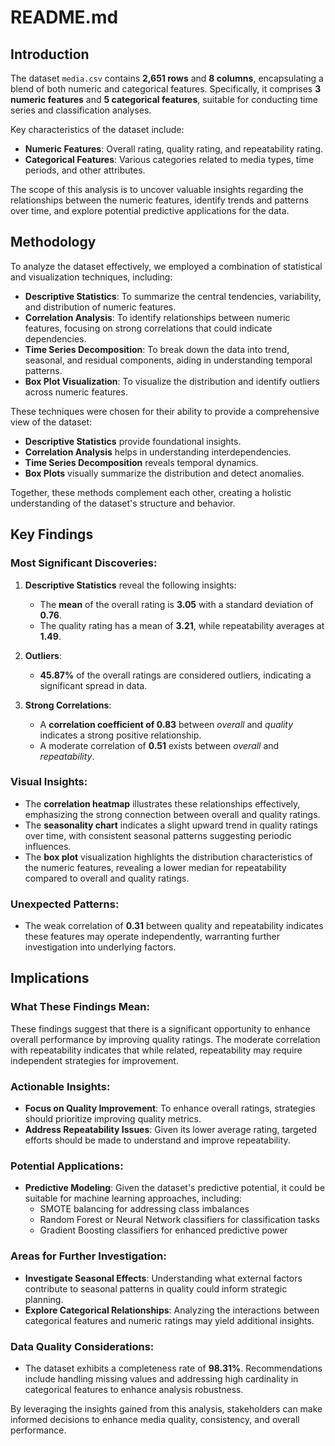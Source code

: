 # README.md

## Introduction

The dataset `media.csv` contains **2,651 rows** and **8 columns**, encapsulating a blend of both numeric and categorical features. Specifically, it comprises **3 numeric features** and **5 categorical features**, suitable for conducting time series and classification analyses. 

Key characteristics of the dataset include:
- **Numeric Features**: Overall rating, quality rating, and repeatability rating.
- **Categorical Features**: Various categories related to media types, time periods, and other attributes.

The scope of this analysis is to uncover valuable insights regarding the relationships between the numeric features, identify trends and patterns over time, and explore potential predictive applications for the data.

## Methodology

To analyze the dataset effectively, we employed a combination of statistical and visualization techniques, including:

- **Descriptive Statistics**: To summarize the central tendencies, variability, and distribution of numeric features.
- **Correlation Analysis**: To identify relationships between numeric features, focusing on strong correlations that could indicate dependencies.
- **Time Series Decomposition**: To break down the data into trend, seasonal, and residual components, aiding in understanding temporal patterns.
- **Box Plot Visualization**: To visualize the distribution and identify outliers across numeric features.

These techniques were chosen for their ability to provide a comprehensive view of the dataset:
- **Descriptive Statistics** provide foundational insights.
- **Correlation Analysis** helps in understanding interdependencies.
- **Time Series Decomposition** reveals temporal dynamics.
- **Box Plots** visually summarize the distribution and detect anomalies.

Together, these methods complement each other, creating a holistic understanding of the dataset's structure and behavior.

## Key Findings

### Most Significant Discoveries:
1. **Descriptive Statistics** reveal the following insights:
   - The **mean** of the overall rating is **3.05** with a standard deviation of **0.76**.
   - The quality rating has a mean of **3.21**, while repeatability averages at **1.49**.

2. **Outliers**:
   - **45.87%** of the overall ratings are considered outliers, indicating a significant spread in data.

3. **Strong Correlations**:
   - A **correlation coefficient of 0.83** between *overall* and *quality* indicates a strong positive relationship.
   - A moderate correlation of **0.51** exists between *overall* and *repeatability*.

### Visual Insights:
- The **correlation heatmap** illustrates these relationships effectively, emphasizing the strong connection between overall and quality ratings.
- The **seasonality chart** indicates a slight upward trend in quality ratings over time, with consistent seasonal patterns suggesting periodic influences.
- The **box plot** visualization highlights the distribution characteristics of the numeric features, revealing a lower median for repeatability compared to overall and quality ratings.

### Unexpected Patterns:
- The weak correlation of **0.31** between quality and repeatability indicates these features may operate independently, warranting further investigation into underlying factors.

## Implications

### What These Findings Mean:
These findings suggest that there is a significant opportunity to enhance overall performance by improving quality ratings. The moderate correlation with repeatability indicates that while related, repeatability may require independent strategies for improvement.

### Actionable Insights:
- **Focus on Quality Improvement**: To enhance overall ratings, strategies should prioritize improving quality metrics.
- **Address Repeatability Issues**: Given its lower average rating, targeted efforts should be made to understand and improve repeatability.

### Potential Applications:
- **Predictive Modeling**: Given the dataset's predictive potential, it could be suitable for machine learning approaches, including:
  - SMOTE balancing for addressing class imbalances
  - Random Forest or Neural Network classifiers for classification tasks
  - Gradient Boosting classifiers for enhanced predictive power

### Areas for Further Investigation:
- **Investigate Seasonal Effects**: Understanding what external factors contribute to seasonal patterns in quality could inform strategic planning.
- **Explore Categorical Relationships**: Analyzing the interactions between categorical features and numeric ratings may yield additional insights.

### Data Quality Considerations:
- The dataset exhibits a completeness rate of **98.31%**. Recommendations include handling missing values and addressing high cardinality in categorical features to enhance analysis robustness.

By leveraging the insights gained from this analysis, stakeholders can make informed decisions to enhance media quality, consistency, and overall performance.